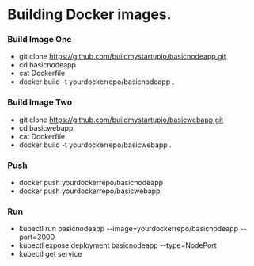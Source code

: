# Building Docker images. 


### Build Image One

 - git clone https://github.com/buildmystartupio/basicnodeapp.git
 - cd basicnodeapp
 - cat Dockerfile
 - docker build -t yourdockerrepo/basicnodeapp .
 
 
### Build Image Two

 - git clone https://github.com/buildmystartupio/basicwebapp.git
 - cd basicwebapp
 - cat Dockerfile
 - docker build -t yourdockerrepo/basicwebapp .
 
 
### Push
 
 - docker push yourdockerrepo/basicnodeapp
 - docker push yourdockerrepo/basicwebapp

### Run
 
 - kubectl run basicnodeapp --image=yourdockerrepo/basicnodeapp --port=3000
 - kubectl expose deployment basicnodeapp --type=NodePort
 - kubectl get service
